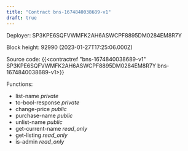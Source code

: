 ```yaml
---
title: "Contract bns-1674840038689-v1"
draft: true
---
```

Deployer: SP3KPE6SQFVWMFK2AH6ASWCPF8895DM0284EM8R7Y


 



Block height: 92990 (2023-01-27T17:25:06.000Z)

Source code: {{<contractref "bns-1674840038689-v1" SP3KPE6SQFVWMFK2AH6ASWCPF8895DM0284EM8R7Y bns-1674840038689-v1>}}

Functions:

* list-name _private_
* to-bool-response _private_
* change-price _public_
* purchase-name _public_
* unlist-name _public_
* get-current-name _read_only_
* get-listing _read_only_
* is-admin _read_only_
